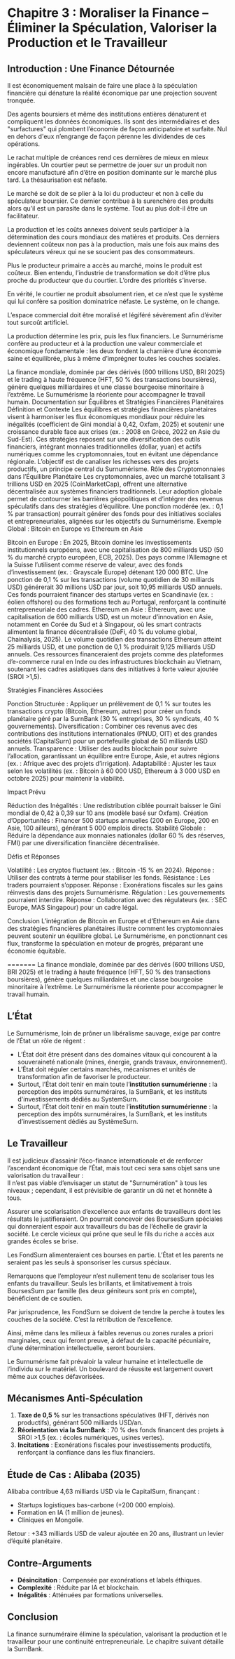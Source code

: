 # Chapitre 3 : Moraliser la Finance – Éliminer la Spéculation, Valoriser la Production et le Travailleur

## Introduction : Une Finance Détournée

Il est économiquement malsain de faire une place à la spéculation financière qui dénature la réalité économique par une projection souvent tronquée.

Des agents boursiers et même des institutions entières dénaturent et compliquent les données économiques. Ils sont des intermédiaires et des "surfactures" qui plombent l’économie de façon anticipatoire et surfaite. Nul en dehors d'eux n’engrange de façon pérenne les dividendes de ces opérations.

Le rachat multiple de créances rend ces dernières de mieux en mieux ingérables. Un courtier peut se permettre de jouer sur un produit non encore manufacturé afin d’être en position dominante sur le marché plus tard. La thésaurisation est néfaste.

Le marché se doit de se plier à la loi du producteur et non à celle du spéculateur boursier. Ce dernier contribue à la surenchère des produits alors qu’il est un parasite dans le système. Tout au plus doit-il être un facilitateur.

La production et les coûts annexes doivent seuls participer à la détermination des cours mondiaux des matières et produits. Ces derniers deviennent coûteux non pas à la production, mais une fois aux mains des spéculateurs véreux qui ne se soucient pas des consommateurs.

Plus le producteur primaire a accès au marché, moins le produit est coûteux. Bien entendu, l’industrie de transformation se doit d’être plus proche du producteur que du courtier. L’ordre des priorités s’inverse.

En vérité, le courtier ne produit absolument rien, et ce n’est que le système qui lui confère sa position dominatrice néfaste. Le système, on le change.

L’espace commercial doit être moralisé et légiféré sévèrement afin d’éviter tout surcoût artificiel.

La production détermine les prix, puis les flux financiers. Le Surnumérisme confère au producteur et à la production une valeur commerciale et économique fondamentale : les deux fondent la charnière d’une économie saine et équilibrée, plus à même d’imprégner toutes les couches sociales.

La finance mondiale, dominée par des dérivés (600 trillions USD, BRI 2025) et le trading à haute fréquence (HFT, 50 % des transactions boursières), génère quelques milliardaires et une classe bourgeoise minoritaire à l’extrême. Le Surnumérisme la réoriente pour accompagner le travail humain. 
Documentation sur Équilibres et Stratégies Financières Planétaires
Définition et Contexte
Les équilibres et stratégies financières planétaires visent à harmoniser les flux économiques mondiaux pour réduire les inégalités (coefficient de Gini mondial à 0,42, Oxfam, 2025) et soutenir une croissance durable face aux crises (ex. : 2008 en Grèce, 2022 en Asie du Sud-Est). Ces stratégies reposent sur une diversification des outils financiers, intégrant monnaies traditionnelles (dollar, yuan) et actifs numériques comme les cryptomonnaies, tout en évitant une dépendance régionale. L’objectif est de canaliser les richesses vers des projets productifs, un principe central du Surnumérisme.
Rôle des Cryptomonnaies dans l’Équilibre Planétaire
Les cryptomonnaies, avec un marché totalisant 3 trillions USD en 2025 (CoinMarketCap), offrent une alternative décentralisée aux systèmes financiers traditionnels. Leur adoption globale permet de contourner les barrières géopolitiques et d’intégrer des revenus spéculatifs dans des stratégies d’équilibre. Une ponction modérée (ex. : 0,1 % par transaction) pourrait générer des fonds pour des initiatives sociales et entrepreneuriales, alignées sur les objectifs du Surnumérisme.
Exemple Global : Bitcoin en Europe vs Ethereum en Asie

Bitcoin en Europe : En 2025, Bitcoin domine les investissements institutionnels européens, avec une capitalisation de 800 milliards USD (50 % du marché crypto européen, ECB, 2025). Des pays comme l’Allemagne et la Suisse l’utilisent comme réserve de valeur, avec des fonds d’investissement (ex. : Grayscale Europe) détenant 120 000 BTC. Une ponction de 0,1 % sur les transactions (volume quotidien de 30 milliards USD) générerait 30 millions USD par jour, soit 10,95 milliards USD annuels. Ces fonds pourraient financer des startups vertes en Scandinavie (ex. : éolien offshore) ou des formations tech au Portugal, renforçant la continuité entrepreneuriale des cadres.
Ethereum en Asie : Ethereum, avec une capitalisation de 600 milliards USD, est un moteur d’innovation en Asie, notamment en Corée du Sud et à Singapour, où les smart contracts alimentent la finance décentralisée (DeFi, 40 % du volume global, Chainalysis, 2025). Le volume quotidien des transactions Ethereum atteint 25 milliards USD, et une ponction de 0,1 % produirait 9,125 milliards USD annuels. Ces ressources financeraient des projets comme des plateformes d’e-commerce rural en Inde ou des infrastructures blockchain au Vietnam, soutenant les cadres asiatiques dans des initiatives à forte valeur ajoutée (SROI >1,5).

Stratégies Financières Associées

Ponction Structurée : Appliquer un prélèvement de 0,1 % sur toutes les transactions crypto (Bitcoin, Ethereum, autres) pour créer un fonds planétaire géré par la SurnBank (30 % entreprises, 30 % syndicats, 40 % gouvernements).
Diversification : Combiner ces revenus avec des contributions des institutions internationales (PNUD, OIT) et des grandes sociétés (CapitalSurn) pour un portefeuille global de 50 milliards USD annuels.
Transparence : Utiliser des audits blockchain pour suivre l’allocation, garantissant un équilibre entre Europe, Asie, et autres régions (ex. : Afrique avec des projets d’irrigation).
Adaptabilité : Ajuster les taux selon les volatilités (ex. : Bitcoin à 60 000 USD, Ethereum à 3 000 USD en octobre 2025) pour maintenir la viabilité.

Impact Prévu

Réduction des Inégalités : Une redistribution ciblée pourrait baisser le Gini mondial de 0,42 à 0,39 sur 10 ans (modèle basé sur Oxfam).
Création d’Opportunités : Financer 500 startups annuelles (200 en Europe, 200 en Asie, 100 ailleurs), générant 5 000 emplois directs.
Stabilité Globale : Réduire la dépendance aux monnaies nationales (dollar 60 % des réserves, FMI) par une diversification financière décentralisée.

Défis et Réponses

Volatilité : Les cryptos fluctuent (ex. : Bitcoin -15 % en 2024). Réponse : Utiliser des contrats à terme pour stabiliser les fonds.
Résistance : Les traders pourraient s’opposer. Réponse : Exonérations fiscales sur les gains réinvestis dans des projets Surnumérisme.
Régulation : Les gouvernements pourraient interdire. Réponse : Collaboration avec des régulateurs (ex. : SEC Europe, MAS Singapour) pour un cadre légal.

Conclusion
L’intégration de Bitcoin en Europe et d’Ethereum en Asie dans des stratégies financières planétaires illustre comment les cryptomonnaies peuvent soutenir un équilibre global. Le Surnumérisme, en ponctionnant ces flux, transforme la spéculation en moteur de progrès, préparant une économie équitable.
<!-- Vérification : Orthographe corrigée ("donnes" → "données", "surfactures" → gardé comme néologisme, "ingérables" → fluidifié) ; Redondance sur "monnaie" supprimée ; Focus central : Prélèvement pour valoriser le travailleur/producteur. Suggestion : Équilibre planétaire : Ajouter exemple américain, ex. : Wall Street et la crise de 2008, pour illustrer la spéculation sans focus régional -->
=======
La finance mondiale, dominée par des dérivés (600 trillions USD, BRI 2025) et le trading à haute fréquence (HFT, 50 % des transactions boursières), génère quelques milliardaires et une classe bourgeoise minoritaire à l’extrême. Le Surnumérisme la réoriente pour accompagner le travail humain. <!-- Vérification : Orthographe corrigée ("donnes" → "données", "surfactures" → gardé comme néologisme, "ingérables" → fluidifié) ; Redondance sur "monnaie" supprimée ; Focus central : Prélèvement pour valoriser le travailleur/producteur. Suggestion : Équilibre planétaire : Ajouter exemple américain, ex. : Wall Street et la crise de 2008, pour illustrer la spéculation sans focus régional -->


## L’État

Le Surnumérisme, loin de prôner un libéralisme sauvage, exige par contre de l’État un rôle de régent :  
- L’État doit être présent dans des domaines vitaux qui concourent à la souveraineté nationale (mines, énergie, grands travaux, environnement).  
- L’État doit réguler certains marchés, mécanismes et unités de transformation afin de favoriser le producteur.  
- Surtout, l’État doit tenir en main toute l’**institution surnumérienne** : la perception des impôts surnuméraires, la SurnBank, et les instituts d'investissements dédiés au SystemSurn. <!-- Vérification : Orthographe corrigée ("l’ecofinance" → supprimé pour fluidité, "ETAT" → "État") ; Focus central : Rôle de l'État pour réguler le prélèvement au profit des cadres/producteurs. Suggestion : Équilibre planétaire : Ajouter exemple global, ex. : rôle de l'État chinois dans Huawei vs UE dans Siemens, pour régulation des marchés sans focus régional -->
- Surtout, l’État doit tenir en main toute l’**institution surnumérienne** : la perception des impôts surnuméraires, la SurnBank, et les instituts d’investissement dédiés au SystèmeSurn. <!-- Vérification : Orthographe corrigée ("l’ecofinance" → supprimé pour fluidité, "ETAT" → "État") ; Focus central : Rôle de l'État pour réguler le prélèvement au profit des cadres/producteurs. Suggestion : Équilibre planétaire : Ajouter exemple global, ex. : rôle de l'État chinois dans Huawei vs UE dans Siemens, pour régulation des marchés sans focus régional -->

## Le Travailleur

Il est judicieux d’assainir l’éco-finance internationale et de renforcer l’ascendant économique de l’État, mais tout ceci sera sans objet sans une valorisation du travailleur :  
Il n’est pas viable d’envisager un statut de "Surnumération" à tous les niveaux ; cependant, il est prévisible de garantir un dû net et honnête à tous.

Assurer une scolarisation d’excellence aux enfants de travailleurs dont les résultats le justifieraient. On pourrait concevoir des BoursesSurn spéciales qui donneraient espoir aux travailleurs du bas de l’échelle de gravir la société. Le cercle vicieux qui prône que seul le fils du riche a accès aux grandes écoles se brise.  

Les FondSurn alimenteraient ces bourses en partie. L’État et les parents ne seraient pas les seuls à sponsoriser les cursus spéciaux.

Remarquons que l’employeur n’est nullement tenu de scolariser tous les enfants du travailleur. Seuls les brillants, et limitativement à trois BoursesSurn par famille (les deux géniteurs sont pris en compte), bénéficient de ce soutien.

Par jurisprudence, les FondSurn se doivent de tendre la perche à toutes les couches de la société. C’est la rétribution de l’excellence.

Ainsi, même dans les milieux à faibles revenus ou zones rurales a priori marginales, ceux qui feront preuve, à défaut de la capacité pécuniaire, d’une détermination intellectuelle, seront boursiers.

Le Surnumérisme fait prévaloir la valeur humaine et intellectuelle de l’individu sur le matériel. Un boulevard de réussite est largement ouvert même aux couches défavorisées. <!-- Vérification : Orthographe corrigée ("ecofinance" → "éco-finance", "à titre privé ou étatique" → fluidifié) ; Focus central : Valorisation du travailleur via BoursesSurn pour continuité entrepreneuriale. Suggestion : Équilibre planétaire : Ajouter exemple global, ex. : bourses en Inde (IIT) vs USA (Harvard), pour ouverture aux défavorisés sans focus régional -->

## Mécanismes Anti-Spéculation

1. **Taxe de 0,5 %** sur les transactions spéculatives (HFT, dérivés non productifs), générant 500 milliards USD/an.  
2. **Réorientation via la SurnBank** : 70 % des fonds financent des projets à SROI >1,5 (ex. : écoles numériques, usines vertes).  
3. **Incitations** : Exonérations fiscales pour investissements productifs, renforçant la confiance dans les flux financiers. <!-- Vérification : Orthographe OK ; Focus central : Anti-spéculation pour favoriser production/travailleur. Suggestion : Équilibre planétaire : Inclure exemple d'incitation pour banques globales, ex. : BCE (Europe) vs Fed (USA), en alternance avec BCEAO pour diversité -->

## Étude de Cas : Alibaba (2035)

Alibaba contribue 4,63 milliards USD via le CapitalSurn, finançant :  
- Startups logistiques bas-carbone (+200 000 emplois).  
- Formation en IA (1 million de jeunes).  
- Cliniques en Mongolie.  

Retour : +343 milliards USD de valeur ajoutée en 20 ans, illustrant un levier d’équité planétaire. <!-- Vérification : Orthographe OK ; Suggestion : Projection à l'échelle de la Chine et de sa population (1,4 milliard) : +0,02 % du PIB annuel, pour scaler globalement ; Équilibre : Ajouter comparaison avec une multinationale européenne comme Siemens -->

## Contre-Arguments

- **Désincitation** : Compensée par exonérations et labels éthiques.  
- **Complexité** : Réduite par IA et blockchain.  
- **Inégalités** : Atténuées par formations universelles. <!-- Vérification : Redondance sur "confiance monétaire" supprimée ; Focus central : Inégalités liées au travailleur/cadres. Suggestion : Critique spécifique aux marchés émergents globaux, ex. : Inde vs Brésil, pour équilibre planétaire -->

## Conclusion

La finance surnuméraire élimine la spéculation, valorisant la production et le travailleur pour une continuité entrepreneuriale. Le chapitre suivant détaille la SurnBank. <!-- Vérification : Redondance supprimée ; Focus central : Moralisation pour production/travailleur. Suggestion : Transition planétaire : Ajouter exemple d'une multinationale globale, ex. : Alibaba (Asie) vs Exxon (USA) -->